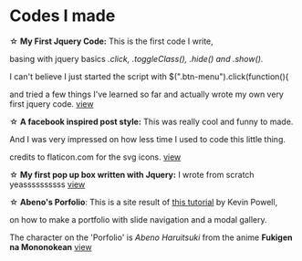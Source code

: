 <h1>Codes I made </h1>

☆ <b>My First Jquery Code:</b> This is the first code I write, <p>basing with jquery basics <i>.click, .toggleClass(), .hide()    and .show().</i><p> I can't believe I just started the script with $(".btn-menu").click(function(){ <p>and tried a few          things I've learned so far and actually wrote my own very first jquery code. <a href="https://bishonenlover.github.io/todorokiscute/jqcode" target="_blank">view</a>
   
☆ <b>A facebook inspired post style:</b> This was really cool and funny to made. <p>
  And I was very impressed on how less time I used to code this little thing.
  <p>
  credits to flaticon.com for the svg icons. <a href="https://bishonenlover.github.io/todorokiscute/fb-post" target="_blank">view</a>

☆ <b>My first pop up box written with Jquery:</b> I wrote from scratch yeassssssssss <a href="https://bishonenlover.github.io/todorokiscute/pop-up-box" target="_blank">view</a>
   
☆ <b>Abeno's Porfolio</b>: This is a site result of <a href="https://www.youtube.com/watch?v=dRuMoGNcJfw&list=PL4-IK0AVhVjNRKd4KBrXHpNtmMvR0qYz4" target="_blank">this tutorial</a> by Kevin Powell,<p>on how to make a portfolio with slide navigation and a modal gallery.<p>
  The character on the 'Porfolio' is <i>Abeno Haruitsuki</i> from the anime <b>Fukigen na Mononokean</b> <a href="https://bishonenlover.github.io/todorokiscute/abenos-portfolio" target="_blank">view</a>


